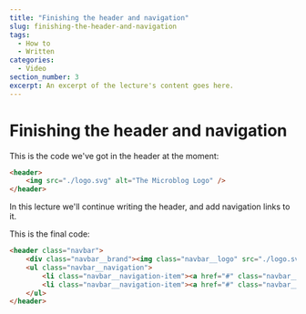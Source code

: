 ```yaml
---
title: "Finishing the header and navigation"
slug: finishing-the-header-and-navigation
tags:
  - How to
  - Written
categories:
  - Video
section_number: 3
excerpt: An excerpt of the lecture's content goes here.
---
```


# Finishing the header and navigation

This is the code we've got in the header at the moment:

```html
<header>
    <img src="./logo.svg" alt="The Microblog Logo" />
</header>
```

In this lecture we'll continue writing the header, and add navigation links to it.

This is the final code:

```html
<header class="navbar">
    <div class="navbar__brand"><img class="navbar__logo" src="./logo.svg" />Microblog</div>
    <ul class="navbar__navigation">
        <li class="navbar__navigation-item"><a href="#" class="navbar__link">Recent</a></li>
        <li class="navbar__navigation-item"><a href="#" class="navbar__link">Calendar</a></li>
    </ul>
</header>
```